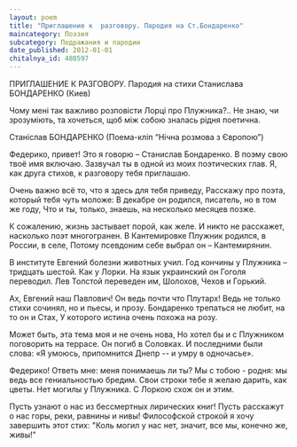 ```yaml
---
layout: poem
title: "Приглашение к  разговору. Пародия на Ст.Бондаренко"
maincategory: Поэзия
subcategory: Подражания и пародии
date_published: 2012-01-01
chitalnya_id: 480597
---
```




ПРИГЛАШЕНИЕ К РАЗГОВОРУ. 
Пародия на стихи Станислава БОНДАРЕНКО (Киев)

Чому мені так важливо
розповісти Лорці про Плужника?..
Не знаю, чи зрозуміють,
та хочеться, щоб між собою
зналась рідня поетична.

Станіслав БОНДАРЕНКО
(Поема-кліп “Нічна розмова з Європою”)

Федерико, привет! Это я говорю – Станислав
Бондаренко. В поэму свою твоё имя включаю.
Зазвучал ты в одной из моих поэтических глав.
Я, как друга стихов, к разговору тебя приглашаю.

Очень важно всё то, что я здесь для тебя приведу,
Расскажу про поэта, который тебя чуть моложе:
В декабре он родился, писатель, но в том же году,
Что и ты, только, знаешь, на несколько месяцев позже.

К сожалению, жизнь застывает порой, как желе.
И никто не расскажет, насколько поэт многогранен.
В Кантемировке Плужник родился, в России, в селе,
Потому псевдоним себе выбрал он – Кантемирянин.

В институте Евгений болезни животных учил.
Год кончины у Плужника – тридцать шестой. Как у Лорки.
На язык украинский он Гоголя переводил.
Лев Толстой переведен им, Шолохов, Чехов и Горький.

Ах, Евгений наш Павлович! Он ведь почти что Плутарх!
Ведь не только стихи сочинял, но и пьесы, и прозу.
Бондаренко трепаться не любит, на то он и Стах,
У которого истина очень похожа на розу.

Может быть, эта тема моя и не очень нова,
Но хотел бы и с Плужником поговорить на террасе.
Он погиб в Соловках. И последними были слова:
«Я умоюсь, припомнится Днепр -- и умру в одночасье».

Федерико! Ответь мне: меня понимаешь ли ты?
Мы с тобою - родня: мы ведь все гениальностью бредим.
Свои строки тебе я желаю дарить, как цветы.
Нет могилы у Плужника. С Лоркою схож он и этим.

Пусть узнают о нас из бессмертных лирических книг!
Пусть расскажут о нас горы, реки, равнины и нивы!
Философской строкой я хочу завершить этот стих:
"Коль могил у нас нет, значит, все мы, конечно же, живы!"






